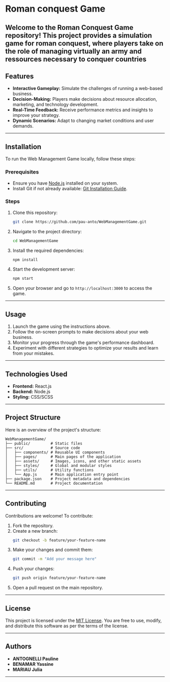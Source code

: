 # Roman conquest Game

Welcome to the **Roman Conquest Game** repository! This project provides a simulation game for roman conquest, where players take on the role of managing virtually an army and ressources necessary to conquer countries
---

## Features

- **Interactive Gameplay:** Simulate the challenges of running a web-based business.
- **Decision-Making:** Players make decisions about resource allocation, marketing, and technology development.
- **Real-Time Feedback:** Receive performance metrics and insights to improve your strategy.
- **Dynamic Scenarios:** Adapt to changing market conditions and user demands.

---

## Installation

To run the Web Management Game locally, follow these steps:

### Prerequisites
- Ensure you have [Node.js](https://nodejs.org/) installed on your system.
- Install Git if not already available: [Git Installation Guide](https://git-scm.com/book/en/v2/Getting-Started-Installing-Git).

### Steps
1. Clone this repository:
   ```bash
   git clone https://github.com/pau-anto/WebManagementGame.git
   ```

2. Navigate to the project directory:
   ```bash
   cd WebManagementGame
   ```

3. Install the required dependencies:
   ```bash
   npm install
   ```

4. Start the development server:
   ```bash
   npm start
   ```

5. Open your browser and go to `http://localhost:3000` to access the game.

---

## Usage

1. Launch the game using the instructions above.
2. Follow the on-screen prompts to make decisions about your web business.
3. Monitor your progress through the game's performance dashboard.
4. Experiment with different strategies to optimize your results and learn from your mistakes.

---

## Technologies Used

- **Frontend:** React.js
- **Backend:** Node.js
- **Styling:** CSS/SCSS

---

## Project Structure

Here is an overview of the project's structure:

```
WebManagementGame/
├── public/         # Static files
├── src/            # Source code
│   ├── components/ # Reusable UI components
│   ├── pages/      # Main pages of the application
│   ├── assets/     # Images, icons, and other static assets
│   ├── styles/     # Global and modular styles
│   ├── utils/      # Utility functions
│   └── App.js      # Main application entry point
├── package.json    # Project metadata and dependencies
└── README.md       # Project documentation
```

---

## Contributing

Contributions are welcome! To contribute:

1. Fork the repository.
2. Create a new branch:
   ```bash
   git checkout -b feature/your-feature-name
   ```
3. Make your changes and commit them:
   ```bash
   git commit -m "Add your message here"
   ```
4. Push your changes:
   ```bash
   git push origin feature/your-feature-name
   ```
5. Open a pull request on the main repository.

---

## License

This project is licensed under the [MIT License](LICENSE). You are free to use, modify, and distribute this software as per the terms of the license.

---

## Authors

- **ANTOGNELLI Pauline**
- **BENAMAR Yassine**
- **MARIAU Julia**
---

